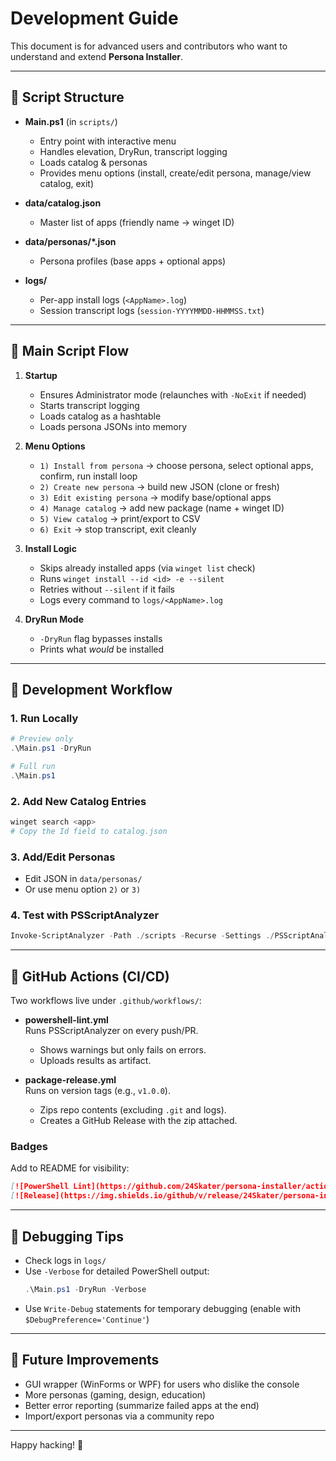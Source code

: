 # Development Guide

This document is for advanced users and contributors who want to understand and extend **Persona Installer**.

---

## 🔹 Script Structure

- **Main.ps1** (in `scripts/`)  
  - Entry point with interactive menu
  - Handles elevation, DryRun, transcript logging
  - Loads catalog & personas
  - Provides menu options (install, create/edit persona, manage/view catalog, exit)

- **data/catalog.json**  
  - Master list of apps (friendly name → winget ID)

- **data/personas/*.json**  
  - Persona profiles (base apps + optional apps)

- **logs/**  
  - Per-app install logs (`<AppName>.log`)
  - Session transcript logs (`session-YYYYMMDD-HHMMSS.txt`)

---

## 🔹 Main Script Flow

1. **Startup**
   - Ensures Administrator mode (relaunches with `-NoExit` if needed)
   - Starts transcript logging
   - Loads catalog as a hashtable
   - Loads persona JSONs into memory

2. **Menu Options**
   - `1) Install from persona` → choose persona, select optional apps, confirm, run install loop
   - `2) Create new persona` → build new JSON (clone or fresh)
   - `3) Edit existing persona` → modify base/optional apps
   - `4) Manage catalog` → add new package (name + winget ID)
   - `5) View catalog` → print/export to CSV
   - `6) Exit` → stop transcript, exit cleanly

3. **Install Logic**
   - Skips already installed apps (via `winget list` check)
   - Runs `winget install --id <id> -e --silent`
   - Retries without `--silent` if it fails
   - Logs every command to `logs/<AppName>.log`

4. **DryRun Mode**
   - `-DryRun` flag bypasses installs
   - Prints what *would* be installed

---

## 🔹 Development Workflow

### 1. Run Locally
```powershell
# Preview only
.\Main.ps1 -DryRun

# Full run
.\Main.ps1
```

### 2. Add New Catalog Entries
```powershell
winget search <app>
# Copy the Id field to catalog.json
```

### 3. Add/Edit Personas
- Edit JSON in `data/personas/`
- Or use menu option `2)` or `3)`

### 4. Test with PSScriptAnalyzer
```powershell
Invoke-ScriptAnalyzer -Path ./scripts -Recurse -Settings ./PSScriptAnalyzerSettings.psd1
```

---

## 🔹 GitHub Actions (CI/CD)

Two workflows live under `.github/workflows/`:

- **powershell-lint.yml**  
  Runs PSScriptAnalyzer on every push/PR.  
  - Shows warnings but only fails on errors.  
  - Uploads results as artifact.  

- **package-release.yml**  
  Runs on version tags (e.g., `v1.0.0`).  
  - Zips repo contents (excluding `.git` and logs).  
  - Creates a GitHub Release with the zip attached.  

### Badges
Add to README for visibility:
```markdown
[![PowerShell Lint](https://github.com/24Skater/persona-installer/actions/workflows/powershell-lint.yml/badge.svg)](https://github.com/24Skater/persona-installer/actions/workflows/powershell-lint.yml)
[![Release](https://img.shields.io/github/v/release/24Skater/persona-installer)](https://github.com/24Skater/persona-installer/releases)
```

---

## 🔹 Debugging Tips

- Check logs in `logs/`
- Use `-Verbose` for detailed PowerShell output:
  ```powershell
  .\Main.ps1 -DryRun -Verbose
  ```
- Use `Write-Debug` statements for temporary debugging (enable with `$DebugPreference='Continue'`)

---

## 🔹 Future Improvements

- GUI wrapper (WinForms or WPF) for users who dislike the console
- More personas (gaming, design, education)
- Better error reporting (summarize failed apps at the end)
- Import/export personas via a community repo

---

Happy hacking! 🚀
